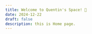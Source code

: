 ```yaml
---
title: Welcome to Quentin's Space! 🎉
date: 2024-12-22
draft: false
description: this is Home page.
---
```

